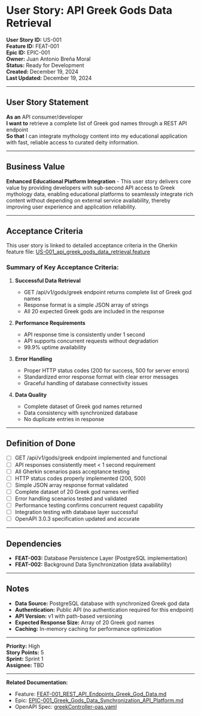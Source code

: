 # User Story: API Greek Gods Data Retrieval

**User Story ID:** US-001  
**Feature ID:** FEAT-001  
**Epic ID:** EPIC-001  
**Owner:** Juan Antonio Breña Moral  
**Status:** Ready for Development  
**Created:** December 19, 2024  
**Last Updated:** December 19, 2024

---

## User Story Statement

**As an** API consumer/developer  
**I want to** retrieve a complete list of Greek god names through a REST API endpoint  
**So that** I can integrate mythology content into my educational application with fast, reliable access to curated deity information.

---

## Business Value

**Enhanced Educational Platform Integration** - This user story delivers core value by providing developers with sub-second API access to Greek mythology data, enabling educational platforms to seamlessly integrate rich content without depending on external service availability, thereby improving user experience and application reliability.

---

## Acceptance Criteria

This user story is linked to detailed acceptance criteria in the Gherkin feature file: [US-001_api_greek_gods_data_retrieval.feature](US-001_api_greek_gods_data_retrieval.feature)

### Summary of Key Acceptance Criteria:

1. **Successful Data Retrieval**
   - GET /api/v1/gods/greek endpoint returns complete list of Greek god names
   - Response format is a simple JSON array of strings
   - All 20 expected Greek gods are included in the response

2. **Performance Requirements**
   - API response time is consistently under 1 second
   - API supports concurrent requests without degradation
   - 99.9% uptime availability

3. **Error Handling**
   - Proper HTTP status codes (200 for success, 500 for server errors)
   - Standardized error response format with clear error messages
   - Graceful handling of database connectivity issues

4. **Data Quality**
   - Complete dataset of Greek god names returned
   - Data consistency with synchronized database
   - No duplicate entries in response

---

## Definition of Done

- [ ] GET /api/v1/gods/greek endpoint implemented and functional
- [ ] API responses consistently meet < 1 second requirement
- [ ] All Gherkin scenarios pass acceptance testing
- [ ] HTTP status codes properly implemented (200, 500)
- [ ] Simple JSON array response format validated
- [ ] Complete dataset of 20 Greek god names verified
- [ ] Error handling scenarios tested and validated
- [ ] Performance testing confirms concurrent request capability
- [ ] Integration testing with database layer successful
- [ ] OpenAPI 3.0.3 specification updated and accurate

---

## Dependencies

- **FEAT-003:** Database Persistence Layer (PostgreSQL implementation)
- **FEAT-002:** Background Data Synchronization (data availability)

---

## Notes

- **Data Source:** PostgreSQL database with synchronized Greek god data
- **Authentication:** Public API (no authentication required for this endpoint)
- **API Version:** v1 with path-based versioning
- **Expected Response Size:** Array of 20 Greek god names
- **Caching:** In-memory caching for performance optimization

---

**Priority:** High  
**Story Points:** 5  
**Sprint:** Sprint 1  
**Assignee:** TBD  

---

**Related Documentation:**
- Feature: [FEAT-001_REST_API_Endpoints_Greek_God_Data.md](FEAT-001_REST_API_Endpoints_Greek_God_Data.md)
- Epic: [EPIC-001_Greek_Gods_Data_Synchronization_API_Platform.md](EPIC-001_Greek_Gods_Data_Synchronization_API_Platform.md)
- OpenAPI Spec: [greekController-oas.yaml](greekController-oas.yaml) 